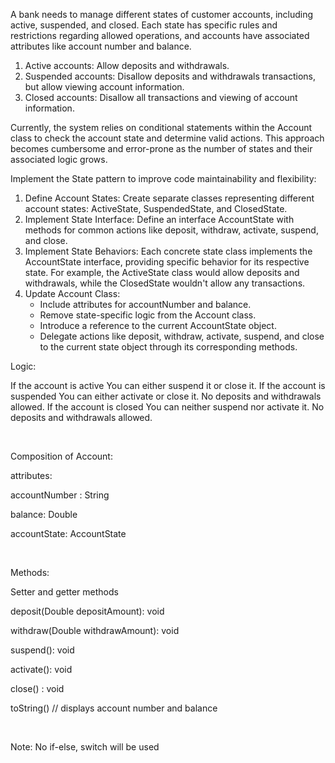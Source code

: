 A bank needs to manage different states of customer accounts, including active, suspended, and closed. Each state has specific rules and restrictions regarding allowed operations, and accounts have associated attributes like account number and balance.

1. Active accounts: Allow deposits and withdrawals.
2. Suspended accounts: Disallow deposits and withdrawals transactions, but allow viewing account information.
3. Closed accounts: Disallow all transactions and viewing of account information.
   
Currently, the system relies on conditional statements within the Account class to check the account state and determine valid actions. This approach becomes cumbersome and error-prone as the number of states and their associated logic grows.

Implement the State pattern to improve code maintainability and flexibility:

1. Define Account States: Create separate classes representing different account states: ActiveState, SuspendedState, and ClosedState.
2. Implement State Interface: Define an interface AccountState with methods for common actions like deposit, withdraw, activate, suspend, and close.
3. Implement State Behaviors: Each concrete state class implements the AccountState interface, providing specific behavior for its respective state. For example, the ActiveState class would allow deposits and withdrawals, while the ClosedState wouldn't allow any transactions.
4. Update Account Class:
   - Include attributes for accountNumber and balance.
   - Remove state-specific logic from the Account class.
   - Introduce a reference to the current AccountState object.
   - Delegate actions like deposit, withdraw, activate, suspend, and close to the current state object through its corresponding methods.
 
Logic:

If the account is active
    You can either suspend it or close it.
If the account is suspended
    You can either activate or close it.
     No deposits and withdrawals allowed.
If the account is closed
     You can neither suspend nor activate it.
      No deposits and withdrawals allowed.

<br>

Composition of Account:

attributes:

accountNumber : String

balance:  Double

accountState:  AccountState

<br>

Methods:

Setter and getter methods

deposit(Double depositAmount): void

withdraw(Double withdrawAmount): void

suspend(): void

activate(): void

close() : void

toString()   // displays account number and balance


<br>

Note:  No if-else, switch will be used
